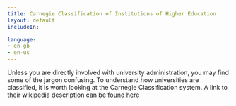 ```yaml
---
title: Carnegie Classification of Institutions of Higher Education
layout: default
includeIn: 

language:
- en-gb
- en-us
---
```

Unless you are directly involved with university administration, you may find some of the jargon confusing. To understand how universities are classified, it is worth looking at the Carnegie Classification system. A link to their wikipedia description can be [found here](https://en.wikipedia.org/wiki/Carnegie_Classification_of_Institutions_of_Higher_Education)